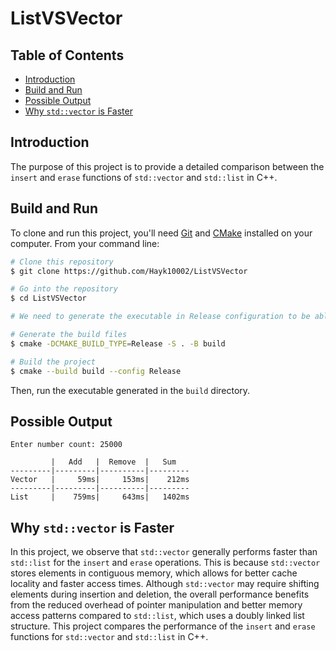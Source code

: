 # ListVSVector

## Table of Contents
- [Introduction](#introduction)
- [Build and Run](#build-and-run)
- [Possible Output](#possable-output)
- [Why `std::vector` is Faster](#why-stdvector-is-faster)

## Introduction
The purpose of this project is to provide a detailed comparison between the `insert` and `erase` functions of `std::vector` and `std::list` in C++.

## Build and Run
To clone and run this project, you'll need [Git](https://git-scm.com) and [CMake](https://cmake.org/) installed on your computer. From your command line:

```bash
# Clone this repository
$ git clone https://github.com/Hayk10002/ListVSVector

# Go into the repository
$ cd ListVSVector

# We need to generate the executable in Release configuration to be able to observe the time difference between std::list and std::vector

# Generate the build files
$ cmake -DCMAKE_BUILD_TYPE=Release -S . -B build

# Build the project
$ cmake --build build --config Release
```

Then, run the executable generated in the `build` directory.

## Possible Output

```
Enter number count: 25000 

         |   Add   |  Remove  |   Sum   
---------|---------|----------|---------
Vector   |     59ms|     153ms|    212ms
---------|---------|----------|---------
List     |    759ms|     643ms|   1402ms
```

## Why `std::vector` is Faster
In this project, we observe that `std::vector` generally performs faster than `std::list` for the `insert` and `erase` operations. This is because `std::vector` stores elements in contiguous memory, which allows for better cache locality and faster access times. Although `std::vector` may require shifting elements during insertion and deletion, the overall performance benefits from the reduced overhead of pointer manipulation and better memory access patterns compared to `std::list`, which uses a doubly linked list structure.
This project compares the performance of the `insert` and `erase` functions for `std::vector` and `std::list` in C++.

